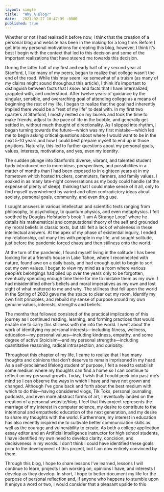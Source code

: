 ```yaml
---
layout: single
title:  "Why A Blog?"
date:   2021-02-27 10:47:39 -0800
published: true
---
```

Whether or not I had realized it before now, I think that the creation of a personal blog and website has been in the making for a long time. Before I get into my personal motivations for creating this blog, however, I think it’s best I begin with the context that led to this decision and some of the important realizations that have steered me towards this decision.

During the latter half of my first and early half of my second year at Stanford, I, like many of my peers, began to realize that college wasn’t the end of the road. While this may seem like somewhat of a truism (as many of my claims might sound throughout this article), I think it’s important to distinguish between facts that I *know* and facts that I have internalized, grappled with, and understood. After twelve years of guidance by the singular, sensible, and overarching goal of attending college as a means of beginning the rest of my life, I began to realize that the goal had inherently implied there would be a “rest of my life” to deal with. In my first two quarters at Stanford, I mostly rested on my laurels and took the time to make friends, adjust to the pace of life in the bubble, and generally get settled in, without much thought of directionality. As I slipped into rhythm, I began turning towards the future—which was my first mistake—which led me to begin asking critical questions about where I would want to be in the next 5-10 years and how I could best prepare myself to end up in those positions. Naturally, this led to further questions about my personal goals, values, interests, motivations, and yes, even my identity. 

The sudden plunge into Stanford’s diverse, vibrant, and talented student body introduced me to more ideas, perspectives, and possibilities in a matter of months than I had been exposed to in eighteen years at in my hometown which hosted truckers, commuters, farmers, and family values. I soaked in as many late-night conversations as my body could handle (at the expense of plenty of sleep), thinking that I could make sense of it all, only to find myself overwhelmed by varied and often contradictory ideas about society, personal goals, community, and even drug use.

I sought answers in various intellectual and scientific texts ranging from philosophy, to psychology, to quantum physics, and even metaphysics. I felt soothed by Douglas Hofstader’s book “I am A Strange Loop” where he details his mathematical and computational theory of the self and grounded my moral beliefs in classic texts, but still felt a lack of wholeness in these intellectual answers. At the apex of my phase of existential inquiry, I ended my relationship, cut many ties with people in my life, and sought solitude, just before the pandemic forced chaos and then stillness onto the world. 

At the turn of the pandemic, I found myself living in the solitude I has been looking for at a friend’s house in Lake Tahoe, where I reconnected with nature, found awe on a daily basis, and had enough quiet to begin to sort out my own values. I began to view my mind as a room where various people’s belongings had piled up over the years only to be forgotten, eventually spending enough time there for me to mistake them as my own. I had misidentified other’s beliefs and moral imperatives as my own and lost sight of what mattered to me and why. The stillness that fell upon the world in the Spring of 2020 gave me the space to clear out my room, identify my own first principles, and rebuild my sense of purpose around my own genuine values, interests, strengths and beliefs. 

The months that followed consisted of the practical implications of this journey as I continued reading, learning, and forming practices that would enable me to carry this stillness with me into the world. I went about the work of identifying my personal interests—including fitness, wellness, education—my personal values—including kindness, empathy, and some degree of active Stoicisim—and my personal strengths—including quantitative reasoning, radical introspection, and curiosity. 

Throughout this chapter of my life, I came to realize that I had many thoughts and opinions that don’t deserve to remain imprisoned in my head. As a self-proclaimed lifelong student of purpose, I felt a need to establish some medium where my thoughts can find a home so I can continue to reflect on my personal growth. Today, I wish that I could peek into past-me’s mind so I can observe the ways in which I have and have not grown and changed. Although I’ve gone back and forth about the best medium with which to do this—having considered vlogs, Tik Toks, personal journaling, podcasts, and even more abstract forms of art, I eventually landed on the creation of a personal website/blog. I feel that this project represents the marriage of my interest in computer science, my desire to contribute to the intentional and empathetic education of the next generation, and my desire to share my thoughts with the world. Furthermore, my interest in education has also recently inspired me to cultivate better communication skills as well as the courage and vulnerability to create. As both a college application essay editor and an Artificial Intelligence instructor for high school students, I have identified my own need to develop clarity, concision, and decisiveness in my words. I don’t think I could have identified these goals prior to the development of this project, but I am now entirely convinced by them.

Through this blog, I hope to share lessons I’ve learned, lessons I will continue to learn, projects I am working on, opinions I have, and interests I develop as they develop. In short, I hope to better document my life for the purpose of personal reflection and, if anyone who happens to stumble upon it enjoys a word or two, I would consider that a pleasant upside to this 